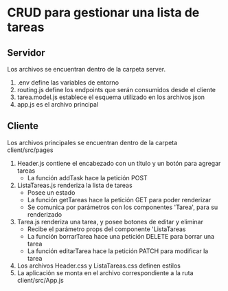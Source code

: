 # CRUD para gestionar una lista de tareas

## Servidor
Los archivos se encuentran dentro de la carpeta server.
1. .env define las variables de entorno
2. routing.js define los endpoints que serán consumidos desde el cliente
3. tarea.model.js establece el esquema utilizado en los archivos json
4. app.js es el archivo principal

## Cliente
Los archivos principales se encuentran dentro de la carpeta client/src/pages
1. Header.js contiene el encabezado con un título y un botón para agregar tareas
    - La función addTask hace la petición POST
2. ListaTareas.js renderiza la lista de tareas
    - Posee un estado
    - La función getTareas hace la petición GET para poder renderizar
    - Se comunica por parámetros con los componentes 'Tarea', para su renderizado
3. Tarea.js renderiza una tarea, y posee botones de editar y eliminar
    - Recibe el parámetro props del componente 'ListaTareas
    - La función borrarTarea hace una petición DELETE para borrar una tarea
    - La función editarTarea hace la petición PATCH para modificar la tarea
4. Los archivos Header.css y ListaTareas.css definen estilos
5. La aplicación se monta en el archivo correspondiente a la ruta client/src/App.js